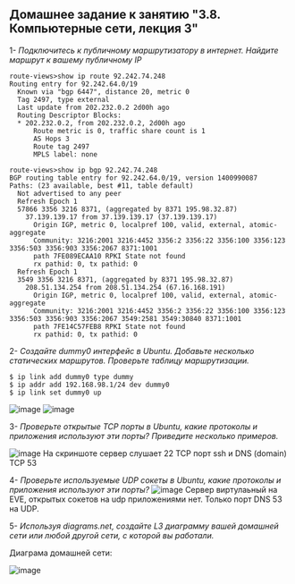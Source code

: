 Домашнее задание к занятию "3.8. Компьютерные сети, лекция 3"
------------------------------------------------------------

1- *Подключитесь к публичному маршрутизатору в интернет. Найдите маршрут к вашему публичному IP*
```
route-views>show ip route 92.242.74.248
Routing entry for 92.242.64.0/19
  Known via "bgp 6447", distance 20, metric 0
  Tag 2497, type external
  Last update from 202.232.0.2 2d00h ago
  Routing Descriptor Blocks:
  * 202.232.0.2, from 202.232.0.2, 2d00h ago
      Route metric is 0, traffic share count is 1
      AS Hops 3
      Route tag 2497
      MPLS label: none
      
route-views>show ip bgp 92.242.74.248
BGP routing table entry for 92.242.64.0/19, version 1400990087
Paths: (23 available, best #11, table default)
  Not advertised to any peer
  Refresh Epoch 1
  57866 3356 3216 8371, (aggregated by 8371 195.98.32.87)
    37.139.139.17 from 37.139.139.17 (37.139.139.17)
      Origin IGP, metric 0, localpref 100, valid, external, atomic-aggregate
      Community: 3216:2001 3216:4452 3356:2 3356:22 3356:100 3356:123 3356:503 3356:903 3356:2067 8371:1001
      path 7FE089ECAA10 RPKI State not found
      rx pathid: 0, tx pathid: 0
  Refresh Epoch 1
  3549 3356 3216 8371, (aggregated by 8371 195.98.32.87)
    208.51.134.254 from 208.51.134.254 (67.16.168.191)
      Origin IGP, metric 0, localpref 100, valid, external, atomic-aggregate
      Community: 3216:2001 3216:4452 3356:2 3356:22 3356:100 3356:123 3356:503 3356:903 3356:2067 3549:2581 3549:30840 8371:1001
      path 7FE14C57FEB8 RPKI State not found
      rx pathid: 0, tx pathid: 0
 ```

2- *Создайте dummy0 интерфейс в Ubuntu. Добавьте несколько статических маршрутов. Проверьте таблицу маршрутизации.*

```
$ ip link add dummy0 type dummy
$ ip addr add 192.168.98.1/24 dev dummy0
$ ip link set dummy0 up

```
![image](https://user-images.githubusercontent.com/87389868/145684803-2cb185b6-575f-4c74-b821-6b78861f9b1b.png)
![image](https://user-images.githubusercontent.com/87389868/145684969-c7ee7b32-a924-4db9-a98d-3e00a877c2e4.png)



3- *Проверьте открытые TCP порты в Ubuntu, какие протоколы и приложения используют эти порты? Приведите несколько примеров.*

![image](https://user-images.githubusercontent.com/87389868/145685719-d2052c4c-37ff-4fd4-a3fa-29013a7dc50b.png)
 На скриншоте сервер слушает 22 TCP порт ssh и DNS (domain) TCP 53

4- *Проверьте используемые UDP сокеты в Ubuntu, какие протоколы и приложения используют эти порты?*
![image](https://user-images.githubusercontent.com/87389868/145685719-d2052c4c-37ff-4fd4-a3fa-29013a7dc50b.png)
Сервер виртулаьный на EVE, открытых сокетов на udp приложениями нет. Только порт DNS 53 на UDP. 

5- *Используя diagrams.net, создайте L3 диаграмму вашей домашней сети или любой другой сети, с которой вы работали.*

Диаграма домашней сети:

![image](https://user-images.githubusercontent.com/87389868/145686445-873e6944-4e8c-45f4-bcf1-8e3ac6ff7f6a.png)



